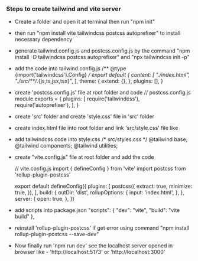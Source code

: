 ### Steps to create tailwind and vite server
* Create a folder and open it at terminal then run "npm init"
* then run "npm install vite tailwindcss postcss autoprefixer" to install necessary dependency
* generate tailwind.config.js and postcss.config.js by the command "npm install -D tailwindcss postcss autoprefixer" and 
"npx tailwindcss init -p"

* add the code into tailwind.config.js 
    /** @type {import('tailwindcss').Config} */
    export default {
    content: [
        "./index.html",
        "./src/**/*.{js,ts,jsx,tsx}",
    ],
    theme: {
        extend: {},
    },
    plugins: [],
    }
* create 'postcss.config.js' file at root folder and code 
    // postcss.config.js
    module.exports = {
    plugins: [
        require('tailwindcss'),
        require('autoprefixer'),
    ],
    }
* create 'src' folder and create 'style.css' file in 'src' folder
* create index.html file into root folder and link 'src/style.css'  file like  <link rel="stylesheet" href="/src/styles.css">
* add tailwindcss code into style.css 
    /* src/styles.css */
    @tailwind base;
    @tailwind components;
    @tailwind utilities;

* create "vite.config.js" file at root folder and add the code 

    // vite.config.js
    import { defineConfig } from 'vite'
    import postcss from 'rollup-plugin-postcss'

    export default defineConfig({
    plugins: [
        postcss({
        extract: true,
        minimize: true,
        }),
    ],
    build: {
        outDir: 'dist',
        rollupOptions: {
        input: 'index.html',
        },
    },
    server: {
        open: true,
    },
    })

* add scripts into package.json 
    "scripts": {
    "dev": "vite",
    "build": "vite build"
    },
* reinstall 'rollup-plugin-postcss' if get error using command
    "npm install rollup-plugin-postcss --save-dev"
* Now finally run 'npm run dev' see the localhost server opened in browser like - 'http://localhost:5173' or 'http://localhost:3000'

